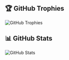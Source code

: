 ## 🏆 GitHub Trophies
![GitHub Trophies](https://github-profile-trophy.vercel.app/?username=gsoechsler&theme=darkhub&margin-w=15)

## 📊 GitHub Stats
![GitHub Stats](https://github-readme-stats.vercel.app/api?username=gsoechsler&show_icons=true&theme=tokyonight)
